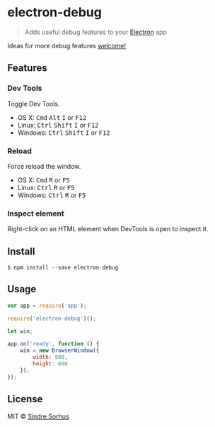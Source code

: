 # electron-debug

> Adds useful debug features to your [Electron](http://electron.atom.io) app

Ideas for more debug features [welcome!](https://github.com/sindresorhus/electron-debug/issues/new)


## Features

### Dev Tools

Toggle Dev Tools.

- OS X: <kbd>Cmd</kbd> <kbd>Alt</kbd> <kbd>I</kbd> or <kbd>F12</kbd>
- Linux: <kbd>Ctrl</kbd> <kbd>Shift</kbd> <kbd>I</kbd> or <kbd>F12</kbd>
- Windows: <kbd>Ctrl</kbd> <kbd>Shift</kbd> <kbd>I</kbd> or <kbd>F12</kbd>

### Reload

Force reload the window.

- OS X: <kbd>Cmd</kbd> <kbd>R</kbd> or <kbd>F5</kbd>
- Linux: <kbd>Ctrl</kbd> <kbd>R</kbd> or <kbd>F5</kbd>
- Windows: <kbd>Ctrl</kbd> <kbd>R</kbd> or <kbd>F5</kbd>

### Inspect element

Right-click on an HTML element when DevTools is open to inspect it.


## Install

```
$ npm install --save electron-debug
```


## Usage

```js
var app = require('app');

require('electron-debug')();

let win;

app.on('ready', function () {
	win = new BrowserWindow({
		width: 800,
		height: 600
	});
});
```


## License

MIT © [Sindre Sorhus](http://sindresorhus.com)

